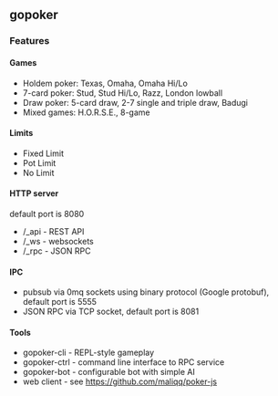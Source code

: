 ## gopoker

### Features

#### Games
* Holdem poker: Texas, Omaha, Omaha Hi/Lo
* 7-card poker: Stud, Stud Hi/Lo, Razz, London lowball
* Draw poker: 5-card draw, 2-7 single and triple draw, Badugi
* Mixed games: H.O.R.S.E., 8-game

#### Limits
* Fixed Limit
* Pot Limit
* No Limit


#### HTTP server
default port is 8080

* /_api - REST API 
* /_ws - websockets
* /_rpc - JSON RPC

#### IPC
* pubsub via 0mq sockets using binary protocol (Google protobuf), default port is 5555
* JSON RPC via TCP socket, default port is 8081

#### Tools
* gopoker-cli - REPL-style gameplay
* gopoker-ctrl - command line interface to RPC service
* gopoker-bot - configurable bot with simple AI
* web client - see https://github.com/maliqq/poker-js
